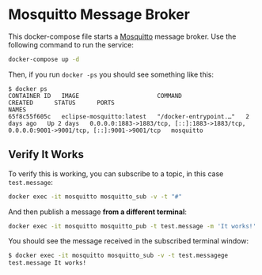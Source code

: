 # Mosquitto Message Broker

This docker-compose file starts a [Mosquitto](https://www.mosquitto.org/) message broker. Use the following command to run the service:

```bash
docker-compose up -d
```

Then, if you run `docker -ps` you should see something like this:

```
$ docker ps
CONTAINER ID   IMAGE                      COMMAND                  CREATED      STATUS      PORTS                                                                                      NAMES
65f8c55f605c   eclipse-mosquitto:latest   "/docker-entrypoint.…"   2 days ago   Up 2 days   0.0.0.0:1883->1883/tcp, [::]:1883->1883/tcp, 0.0.0.0:9001->9001/tcp, [::]:9001->9001/tcp   mosquitto
```

## Verify It Works

To verify this is working, you can subscribe to a topic, in this case `test.message`:

```bash
docker exec -it mosquitto mosquitto_sub -v -t "#"
```

And then publish a message **from a different terminal**:

```bash
docker exec -it mosquitto mosquitto_pub -t test.message -m 'It works!'
```

You should see the message received in the subscribed terminal window:

``` bash
$ docker exec -it mosquitto mosquitto_sub -v -t test.messagege
test.message It works!
```


